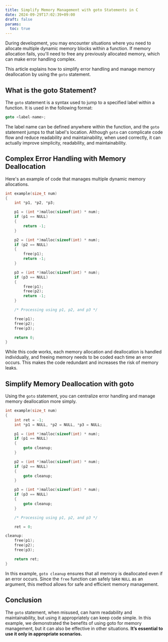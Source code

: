 ```yaml
---
title: Simplify Memory Management with goto Statements in C
date: 2024-09-29T17:02:39+09:00
draft: false
params:
  toc: true
---
```


During development, you may encounter situations where you need to allocate multiple dynamic memory blocks within a function. If memory allocation fails, you'll need to free any previously allocated memory, which can make error handling complex.

This article explains how to simplify error handling and manage memory deallocation by using the `goto` statement.

## What is the goto Statement?

The `goto` statement is a syntax used to jump to a specified label within a function. It is used in the following format:

```c
goto <label-name>;
```

The label name can be defined anywhere within the function, and the `goto` statement jumps to that label's location. Although `goto` can complicate code flow and reduce readability and maintainability, when used correctly, it can actually improve simplicity, readability, and maintainability.

## Complex Error Handling with Memory Deallocation

Here's an example of code that manages multiple dynamic memory allocations.

```c
int example(size_t num)
{
    int *p1, *p2, *p3;

    p1 = (int *)malloc(sizeof(int) * num);
    if (p1 == NULL)
    {
        return -1;
    }

    p2 = (int *)malloc(sizeof(int) * num);
    if (p2 == NULL)
    {
        free(p1);
        return -1;
    }

    p3 = (int *)malloc(sizeof(int) * num);
    if (p3 == NULL)
    {
        free(p1);
        free(p2);
        return -1;
    }

    /* Processing using p1, p2, and p3 */

    free(p1);
    free(p2);
    free(p3);

    return 0;
}
```

While this code works, each memory allocation and deallocation is handled individually, and freeing memory needs to be coded each time an error occurs. This makes the code redundant and increases the risk of memory leaks.

## Simplify Memory Deallocation with goto

Using the `goto` statement, you can centralize error handling and manage memory deallocation more simply.

```c
int example(size_t num)
{
    int ret = -1;
    int *p1 = NULL, *p2 = NULL, *p3 = NULL;

    p1 = (int *)malloc(sizeof(int) * num);
    if (p1 == NULL)
    {
        goto cleanup;
    }

    p2 = (int *)malloc(sizeof(int) * num);
    if (p2 == NULL)
    {
        goto cleanup;
    }

    p3 = (int *)malloc(sizeof(int) * num);
    if (p3 == NULL)
    {
        goto cleanup;
    }

    /* Processing using p1, p2, and p3 */

    ret = 0;

cleanup:
    free(p1);
    free(p2);
    free(p3);

    return ret;
}
```

In this example, `goto cleanup` ensures that all memory is deallocated even if an error occurs. Since the `free` function can safely take `NULL` as an argument, this method allows for safe and efficient memory management.

## Conclusion

The `goto` statement, when misused, can harm readability and maintainability, but using it appropriately can keep code simple. In this example, we demonstrated the benefits of using goto for memory management, but it can also be effective in other situations. **It’s essential to use it only in appropriate scenarios.**
